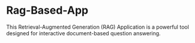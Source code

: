 # Rag-Based-App
This Retrieval-Augmented Generation (RAG) Application is a powerful tool designed for interactive document-based question answering.
